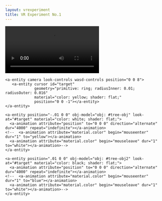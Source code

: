 ```yaml
---
layout: vrexperiment
title: VR Experiment No.1
---
```


<a-scene>
  <a-assets>
    <a-asset-item id="tree-obj" src="/assets/firstlogo.OBJ"></a-asset-item>
    <a-asset-item id="tree-obj2" src="/assets/firstlogo.OBJ"></a-asset-item>
    <video id="video" src="/assets/HowToLoose.mp4" autoplay loop></video>
  </a-assets>

    <a-entity camera look-controls wasd-controls position="0 0 8">
       <a-entity cursor id="target"
                 geometry="primitive: ring; radiusInner: 0.01; radiusOuter: 0.016"
                 material="color: yellow; shader: flat;"
                 position="0 0 -1"></a-entity>
    </a-entity>

    <a-entity position="-.01 0 0" obj-model="obj: #tree-obj" look-at="#target" material="color: white; shader: flat;">
      <a-animation attribute="position" to="0 0 0" direction="alternate" dur="4000" repeat="indefinite"></a-animation>
    <!--  <a-animation attribute="material.color" begin="mouseenter" dur="1" to="yellow"></a-animation>
      <a-animation attribute="material.color" begin="mouseleave" dur="1" to="white"></a-animation>-->
    </a-entity>

    <a-entity position=".01 0 0" obj-model="obj: #tree-obj2" look-at="#target" material="color: black; shader: flat;">
      <a-animation attribute="position" to="0 0 0" direction="alternate" dur="4000" repeat="indefinite"></a-animation>
    <!--  <a-animation attribute="material.color" begin="mouseenter" dur="1" to="blue"></a-animation>
      <a-animation attribute="material.color" begin="mouseleave" dur="1" to="white"></a-animation>-->
    </a-entity>

  <a-light type="ambient" color="#444" intensity="0.1"></a-light>

  <a-videosphere src="#video" rotation="0 0 0" radius="20"></a-videosphere>

  <a-sky color="white"></a-sky>

</a-scene>
